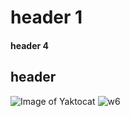 # header 1
#### header 4
## header 
![Image of Yaktocat](https://octodex.github.com/images/yaktocat.png)
![w6](https://github.com/user-attachments/assets/cbc555da-3c11-4716-9e7d-5980ba525459)
